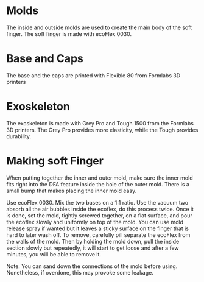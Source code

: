 # Molds
The inside and outside molds are used to create the main body of the soft finger. The soft finger is made with ecoFlex 0030.

# Base and Caps
The base and the caps are printed with Flexible 80 from Formlabs 3D printers 

# Exoskeleton 
The exoskeleton is made with Grey Pro and Tough 1500 from the Formlabs 3D printers. The Grey Pro provides more elasticity, while the Tough provides durability. 

# Making soft Finger

When putting together the inner and outer mold, make sure the inner mold fits right into the DFA feature inside the hole of the outer mold. There is a small bump that makes placing the inner mold easy. 

Use ecoFlex 0030. Mix the two bases on a 1:1 ratio. Use the vacuum two absorb all the air bubbles inside the ecoflex, do this process twice. Once it is done, set the mold, tightly screwed together, on a flat surface, and pour the ecoflex slowly and uniformly on top of the mold. You can use mold release spray if wanted but it leaves a sticky surface on the finger that is hard to later wash off. To remove, carefully pill separate the ecoFlex from the walls of the mold. Then by holding the mold down, pull the inside section slowly but repeatedly, it will start to get loose and after a few minutes, you will be able to remove it.  

Note: You can sand down the connections of the mold before using. Nonetheless, if overdone, this may provoke some leakage. 
